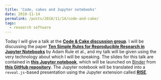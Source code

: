 ```yaml
---
title: 'Code, cakes and Jupyter notebooks'
date: 2018-11-14
permalink: /posts/2018/11/14/code-and-cake/
tags:
  - research software
---
```


Today I will give a talk at the [__Code & Cake discussion group__](https://code-and-cake.github.io/).
I will be discussing the paper [__Ten Simple Rules for Reproducible Research in Jupyter Notebooks__](https://arxiv.org/abs/1810.08055)
by Adam Rule et al., and my talk will be given using the very technology about which I will be speaking.
The slides for this talk are contained in [__this Jupyter notebook__](https://github.com/alex-konovalov/repro-jupyter/blob/master/notebooks/JupyterNotebooksForReproducibleResearch.ipynb), which will be launched on [Binder](https://mybinder.org)
from [__this GitHub repository__](https://github.com/alex-konovalov/repro-jupyter). The Jupyter notebook will be translated into
a `reveal.js`-based presentation using the Jupyter extension called [__RISE__](https://rise.readthedocs.io).
